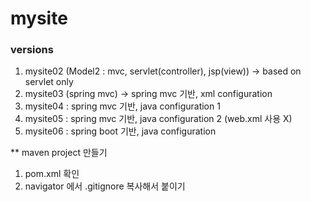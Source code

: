 # mysite

### versions
1. mysite02 (Model2 : mvc, servlet(controller), jsp(view)) -> based on servlet only
2. mysite03 (spring mvc) -> spring mvc 기반, xml configuration
3. mysite04 : spring mvc 기반, java configuration 1
4. mysite05 : spring mvc 기반, java configuration 2 (web.xml 사용 X)
5. mysite06 : spring boot 기반, java configuration

** maven project 만들기
1. pom.xml 확인
2. navigator 에서 .gitignore 복사해서 붙이기